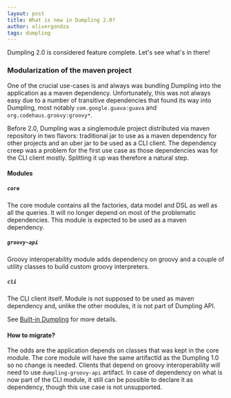 ```yaml
---
layout: post
title: What is new in Dumpling 2.0?
author: olivergondza
tags: dumpling
---
```


Dumpling 2.0 is considered feature complete. Let's see what's in there!

### Modularization of the maven project

One of the crucial use-cases is and always was bundling Dumpling into
the application as a maven dependency. Unfortunately, this was not always easy
due to a number of transitive dependencies that found its way into Dumpling, most
notably `com.google.guava:guava` and `org.codehaus.groovy:groovy*`.

Before 2.0, Dumpling was a singlemodule project distributed via maven repository
in two flavors: traditional jar to use as a maven dependency for other projects
and an uber jar to be used as a CLI client. The dependency creep was a problem for
the first use case as those dependencies was for the CLI client mostly. Splitting
it up was therefore a natural step.

#### Modules

##### `core`

The core module contains all the factories, data model and DSL as well
as all the queries. It will no longer depend on most of the problematic dependencies.
This module is expected to be used as a maven dependency.

##### `groovy-api`

Groovy interoperability module adds dependency on groovy and a couple of utility
classes to build custom groovy interpreters.

##### `cli`

The CLI client itself. Module is not supposed to be used as maven dependency and,
unlike the other modules, it is not part of Dumpling API.

See [Built-in Dumpling](https://olivergondza.github.io/dumpling/bundling.html) for more details.

#### How to migrate?

The odds are the application depends on classes that was kept in the core module.
The core module will have the same artifactId as the Dumpling 1.0 so no change
is needed. Clients that depend on groovy interoperability will need to use `dumpling-groovy-api`
artifact. In case of dependency on what is now part of the CLI module, it still
can be possible to declare it as dependency, though this use case is not unsupported.
